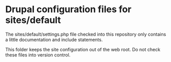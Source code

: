 # Drupal configuration files for sites/default

The sites/default/settings.php file checked into this repository 
only contains a little documentation and include statements.

This folder keeps the site configuration out of the web root.
Do not check these files into version control.